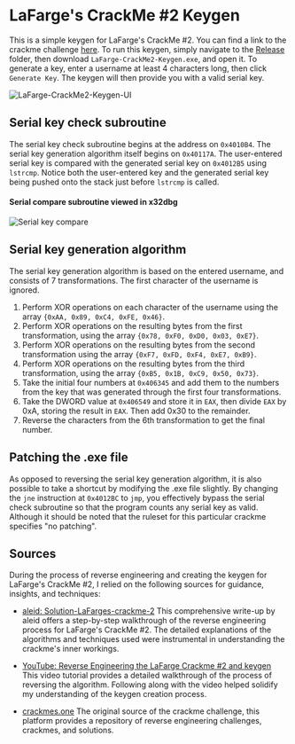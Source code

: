 # LaFarge's CrackMe #2 Keygen
This is a simple keygen for LaFarge's CrackMe #2. You can find a link to the crackme challenge [here](https://crackmes.one/crackme/5ab77f5633c5d40ad448c2f2).
To run this keygen, simply navigate to the [Release](https://github.com/JulianOzelRose/LaFarge-CrackMe2-Keygen/tree/master/LaFarge-CrackMe2-Keygen/bin/x64/Release) folder,
then download ```LaFarge-CrackMe2-Keygen.exe```, and open it. To generate a key, enter a username at least 4 characters long, then click ```Generate Key```. The keygen
will then provide you with a valid serial key.

![LaFarge-CrackMe2-Keygen-UI](https://github.com/JulianOzelRose/LaFarge-CrackMe2-Keygen/assets/95890436/2cb914f8-c56b-4b98-b547-e17c08b98edc)

## Serial key check subroutine
The serial key check subroutine begins at the address on ```0x4010B4```. The serial key generation algorithm itself begins on ```0x40117A```.
The user-entered serial key is compared with the generated serial key on ```0x4012B5``` using ```lstrcmp```. Notice both the user-entered
key and the generated serial key being pushed onto the stack just before ```lstrcmp``` is called.
#### Serial compare subroutine viewed in x32dbg
![Serial key compare](https://github.com/JulianOzelRose/LaFarge-CrackMe2-Keygen/assets/95890436/ec2ba48c-76b4-4068-a8c1-abc43ca41dfc)

## Serial key generation algorithm
The serial key generation algorithm is based on the entered username, and consists of 7 transformations. The first character of the username is ignored.
1. Perform XOR operations on each character of the username using the array ```{0xAA, 0x89, 0xC4, 0xFE, 0x46}```.
2. Perform XOR operations on the resulting bytes from the first transformation, using the array ```{0x78, 0xF0, 0xD0, 0x03, 0xE7}```.
3. Perform XOR operations on the resulting bytes from the second transformation using the array ```{0xF7, 0xFD, 0xF4, 0xE7, 0xB9}```.
4. Perform XOR operations on the resulting bytes from the third transformation, using the array ```{0xB5, 0x1B, 0xC9, 0x50, 0x73}```.
5. Take the initial four numbers at ```0x406345``` and add them to the numbers from the key that was generated through the first four transformations.
6. Take the DWORD value at ```0x406549``` and store it in ```EAX```, then divide ```EAX``` by 0xA, storing the result in ```EAX```. Then add 0x30 to the remainder.
7. Reverse the characters from the 6th transformation to get the final number.

## Patching the .exe file
As opposed to reversing the serial key generation algorithm, it is also possible to take a shortcut by modifying the .exe file slightly. By changing the ```jne``` instruction
at ```0x4012BC``` to ```jmp```, you effectively bypass the serial check subroutine so that the program counts any serial key as valid. Although it should be noted
that the ruleset for this particular crackme specifies "no patching".

## Sources
During the process of reverse engineering and creating the keygen for LaFarge's CrackMe #2, I relied on the following sources for guidance, insights, and techniques:

- [aleid: Solution-LaFarges-crackme-2](https://www.aldeid.com/wiki/Solution-LaFarges-crackme-2)
  This comprehensive write-up by aleid offers a step-by-step walkthrough of the reverse engineering process for LaFarge's CrackMe #2. The detailed explanations of the algorithms and techniques used were instrumental in understanding the crackme's inner workings.

- [YouTube: Reverse Engineering the LaFarge Crackme #2 and keygen](https://www.youtube.com/watch?v=DEDYk8zN53A)
  This video tutorial provides a detailed walkthrough of the process of reversing the algorithm. Following along with the video helped solidify my understanding of the keygen creation process.

- [crackmes.one](https://crackmes.one/)
  The original source of the crackme challenge, this platform provides a repository of reverse engineering challenges, crackmes, and solutions.
